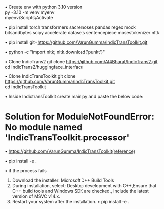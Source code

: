 •	Create env with python 3.10 version <br>
py -3.10 -m venv myenv <br>
myenv\Scripts\Activate   

•	pip install torch transformers sacremoses pandas regex mock bitsandbytes scipy accelerate datasets sentencepiece mosestokenizer nltk

•	pip install git+https://github.com/VarunGumma/IndicTransToolkit.git


•	python -c "import nltk; nltk.download('punkt')"

•	Clone IndicTrans2
git clone https://github.com/AI4Bharat/IndicTrans2.git<br>
cd IndicTrans2/huggingface_interface

•	Clone IndicTransToolkit
git clone https://github.com/VarunGumma/IndicTransToolkit.git<br>
cd IndicTransToolkit

•	Inside IndictransToolkit create main.py and paste the below code:


# Solution for ModuleNotFoundError: No module named 'IndicTransToolkit.processor'

•	https://github.com/VarunGumma/IndicTransToolkit(reference)

•	pip install -e .

•	if the process fails 

1.	Download the installer:
Microsoft C++ Build Tools
2.	During installation, select: Desktop development with C++,Ensure that C++ build tools and Windows SDK are checked., Include the latest version of MSVC v14.x.
3.	Restart your system after the installation.
•	pip install -e .
